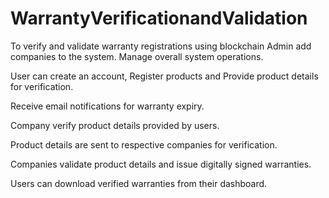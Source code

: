 # WarrantyVerificationandValidation
To verify and validate warranty registrations using blockchain
Admin add companies to the system. Manage overall system
operations.

User can create an account, Register products and Provide
product details for verification.

Receive email notifications for warranty expiry.

Company verify product details provided by users.

Product details are sent to respective companies for verification.

Companies validate product details and issue digitally signed
warranties.

Users can download verified warranties from their dashboard.
